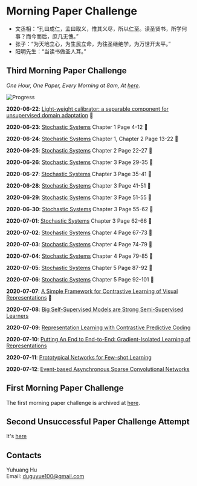 # Morning Paper Challenge

+ 文丞相：“孔曰成仁，孟曰取义，惟其义尽，所以仁至。读圣贤书，所学何事？而今而后，庶几无愧。”
+ 张子：“为天地立心，为生民立命，为往圣继绝学，为万世开太平。”
+ 阳明先生：“当读书做圣人耳。”

## Third Morning Paper Challenge

_One Hour, One Paper, Every Morning at 8am, At [here](https://www.google.ch/maps/place/%22Monte+Diggelmann%22+-+vantage+point+in+Irchelpark/@47.3933675,8.5491733,118m/data=!3m1!1e3!4m5!3m4!1s0x0:0x2cb79f95aa652fc3!8m2!3d47.3932358!4d8.5495728?hl=en)._

![Progress](https://progress-bar.dev/16/?scale=42&title=MPC&width=360&suffix=)

__2020-06-22__: [Light-weight calibrator: a separable component for unsupervised domain adaptation](http://openaccess.thecvf.com/content_CVPR_2020/papers/Ye_Light-weight_Calibrator_A_Separable_Component_for_Unsupervised_Domain_Adaptation_CVPR_2020_paper.pdf) :tada:

__2020-06-23__: [Stochastic Systems](https://ethz.ch/content/dam/ethz/special-interest/mavt/dynamic-systems-n-control/idsc-dam/Lectures/Stochastic-Systems/Script_Stochastic_Sytems.pdf) Chapter 1 Page 4-12 :tada:

__2020-06-24__: [Stochastic Systems](https://ethz.ch/content/dam/ethz/special-interest/mavt/dynamic-systems-n-control/idsc-dam/Lectures/Stochastic-Systems/Script_Stochastic_Sytems.pdf) Chapter 1, Chapter 2 Page 13-22 :tada:

__2020-06-25__: [Stochastic Systems](https://ethz.ch/content/dam/ethz/special-interest/mavt/dynamic-systems-n-control/idsc-dam/Lectures/Stochastic-Systems/Script_Stochastic_Sytems.pdf) Chapter 2 Page 22-27 :tada:

__2020-06-26__: [Stochastic Systems](https://ethz.ch/content/dam/ethz/special-interest/mavt/dynamic-systems-n-control/idsc-dam/Lectures/Stochastic-Systems/Script_Stochastic_Sytems.pdf) Chapter 3 Page 29-35 :tada:

__2020-06-27__: [Stochastic Systems](https://ethz.ch/content/dam/ethz/special-interest/mavt/dynamic-systems-n-control/idsc-dam/Lectures/Stochastic-Systems/Script_Stochastic_Sytems.pdf) Chapter 3 Page 35-41 :tada:

__2020-06-28__: [Stochastic Systems](https://ethz.ch/content/dam/ethz/special-interest/mavt/dynamic-systems-n-control/idsc-dam/Lectures/Stochastic-Systems/Script_Stochastic_Sytems.pdf) Chapter 3 Page 41-51 :tada:

__2020-06-29__: [Stochastic Systems](https://ethz.ch/content/dam/ethz/special-interest/mavt/dynamic-systems-n-control/idsc-dam/Lectures/Stochastic-Systems/Script_Stochastic_Sytems.pdf) Chapter 3 Page 51-55 :tada:

__2020-06-30__: [Stochastic Systems](https://ethz.ch/content/dam/ethz/special-interest/mavt/dynamic-systems-n-control/idsc-dam/Lectures/Stochastic-Systems/Script_Stochastic_Sytems.pdf) Chapter 3 Page 55-62 :tada:

__2020-07-01__: [Stochastic Systems](https://ethz.ch/content/dam/ethz/special-interest/mavt/dynamic-systems-n-control/idsc-dam/Lectures/Stochastic-Systems/Script_Stochastic_Sytems.pdf) Chapter 3 Page 62-66 :tada:

__2020-07-02__: [Stochastic Systems](https://ethz.ch/content/dam/ethz/special-interest/mavt/dynamic-systems-n-control/idsc-dam/Lectures/Stochastic-Systems/Script_Stochastic_Sytems.pdf) Chapter 4 Page 67-73 :tada:

__2020-07-03__: [Stochastic Systems](https://ethz.ch/content/dam/ethz/special-interest/mavt/dynamic-systems-n-control/idsc-dam/Lectures/Stochastic-Systems/Script_Stochastic_Sytems.pdf) Chapter 4 Page 74-79 :tada:

__2020-07-04__: [Stochastic Systems](https://ethz.ch/content/dam/ethz/special-interest/mavt/dynamic-systems-n-control/idsc-dam/Lectures/Stochastic-Systems/Script_Stochastic_Sytems.pdf) Chapter 4 Page 79-85 :tada:

__2020-07-05__: [Stochastic Systems](https://ethz.ch/content/dam/ethz/special-interest/mavt/dynamic-systems-n-control/idsc-dam/Lectures/Stochastic-Systems/Script_Stochastic_Sytems.pdf) Chapter 5 Page 87-92 :tada:

__2020-07-06__: [Stochastic Systems](https://ethz.ch/content/dam/ethz/special-interest/mavt/dynamic-systems-n-control/idsc-dam/Lectures/Stochastic-Systems/Script_Stochastic_Sytems.pdf) Chapter 5 Page 92-101 :tada:

__2020-07-07__: [A Simple Framework for Contrastive Learning of Visual Representations](https://arxiv.org/abs/2002.05709) :tada:

__2020-07-08__: [Big Self-Supervised Models are Strong Semi-Supervised Learners](https://arxiv.org/abs/2006.10029)

__2020-07-09__: [Representation Learning with Contrastive Predictive Coding](https://arxiv.org/abs/1807.03748)

__2020-07-10__: [Putting An End to End-to-End: Gradient-Isolated Learning of Representations](https://arxiv.org/abs/1905.11786)

__2020-07-11__: [Prototypical Networks for Few-shot Learning](https://arxiv.org/abs/1703.05175)

__2020-07-12__: [Event-based Asynchronous Sparse Convolutional Networks](https://arxiv.org/abs/2003.09148)

## First Morning Paper Challenge

The first morning paper challenge is archived at [here](./first-challenge.md).

## Second Unsuccessful Paper Challenge Attempt

It's [here](./second-unsuccessful-attempt.md)

## Contacts

Yuhuang Hu  
Email: duguyue100@gmail.com

